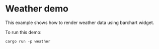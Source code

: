 # Weather demo

This example shows how to render weather data using barchart widget.

To run this demo:

```shell
cargo run -p weather
```
